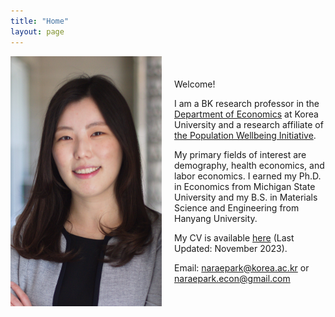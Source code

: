 ```yaml
---
title: "Home"
layout: page
---
```


<div style="display: flex; align-items: center;">
  <div style="flex: 1; width: 300px; height: 400px; overflow: hidden;">
    <img src="/assets/photos/naraepark_.jpeg" alt="profile" style="object-fit: cover; width: 100%; height: 100%;">
  </div>
  <div style="flex: 1; margin-left: 20px;">

Welcome! 

I am a BK research professor in the [Department of Economics](http://econ.korea.ac.kr/econ/) at Korea University and a research affiliate of [the Population Wellbeing Initiative](https://sites.utexas.edu/pwi/). 

My primary fields of interest are demography, health economics, and labor economics. I earned my Ph.D. in Economics from Michigan State University and my B.S. in Materials Science and Engineering from Hanyang University. 

My CV is available [here](assets/cv/cv_parkn.pdf) (Last Updated: November 2023).

Email: [naraepark@korea.ac.kr](mailto:naraepark@korea.ac.kr) or [naraepark.econ@gmail.com](mailto:naraepark.econ@gmail.com)</p>
  </div>
</div>

  
